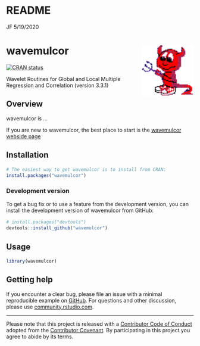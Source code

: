 README
================
JF
5/19/2020

<!-- README.md is generated from README.Rmd. Please edit that file -->

# wavemulcor <a href='https://jfdezmacho.github.io/wavemulcor/'><img src='docs/icons/devil02.gif' align="right" height="139" /></a>

<!-- badges: start -->

[![CRAN
status](https://www.r-pkg.org/badges/version/wavemulcor)](https://cran.r-project.org/package=wavemulcor)
<!-- [![R build status](https://github.com/jfdezmacho/wavemulcor/workflows/R-CMD-check/badge.svg)](https://github.com/jfdezmacho/wavemulcor/actions?workflow=R-CMD-check) -->
<!-- [![Codecov test coverage](https://codecov.io/gh/jfdezmacho/wavemulcor/branch/master/graph/badge.svg)](https://codecov.io/gh/wavemulcor?branch=master) -->
<!-- [![R build status](https://github.com/jfdezmacho/wavemulcor/workflows/R-CMD-check/badge.svg)](https://github.com/jfdezmacho/wavemulcor/actions) -->
<!-- badges: end -->

Wavelet Routines for Global and Local Multiple Regression and
Correlation (version 3.3.1)

## Overview

wavemulcor is …

If you are new to wavemulcor, the best place to start is the [wavemulcor
webside page](https://jfdezmacho.github.io/wavemulcor/)

<!-- ## Backends -->

## Installation

``` r
# The easiest way to get wavemulcor is to install from CRAN:
install.packages("wavemulcor")
```

### Development version

To get a bug fix or to use a feature from the development version, you
can install the development version of wavemulcor from GitHub:

``` r
# install.packages("devtools")
devtools::install_github("wavemulcor")
```

<!-- ## Cheatsheet -->

## Usage

``` r
library(wavemulcor)
```

## Getting help

If you encounter a clear bug, please file an issue with a minimal
reproducible example on
[GitHub](https://github.com//jfdezmacho/wavemulcor/issues). For
questions and other discussion, please use
[community.rstudio.com](https://community.rstudio.com/).
<!-- or the [manipulatr mailing list](https://groups.google.com/group/manipulatr). -->

-----

Please note that this project is released with a [Contributor Code of
Conduct](http://contributor-covenant.org/version/1/0/0/) adopted from
the [Contributor Covenant](http://contributor-covenant.org). By
participating in this project you agree to abide by its terms.
